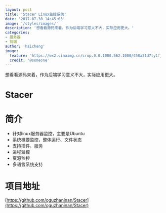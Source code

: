 ```yaml
---
layout: post
title: 'Stacer Linux监控系统'
date: '2017-07-30 14:45:03'
image: '/styles/images/'
description: '想看看源码来着，作为后端学习意义不大，实际应用更大。'
categories:
- 服务器 
- 前端
author: 'haicheng'
image:
  feature: 'https://wx2.sinaimg.cn/crop.0.0.1000.562.1000/458a21d7ly1fjasnl3hvrj20rs0fm41h.jpg'
  credit: '@someone'
---
```


想看看源码来着，作为后端学习意义不大，实际应用更大。

Stacer
===


简介
===
- 针对linux服务器监控，主要是Ubuntu
- 系统概要监控，整体运行、文件状态
- 支持插件、服务
- 进程监控
- 资源监控
- 多语言系统支持

项目地址
===
[https://github.com/oguzhaninan/Stacer](https://github.com/oguzhaninan/Stacer)



